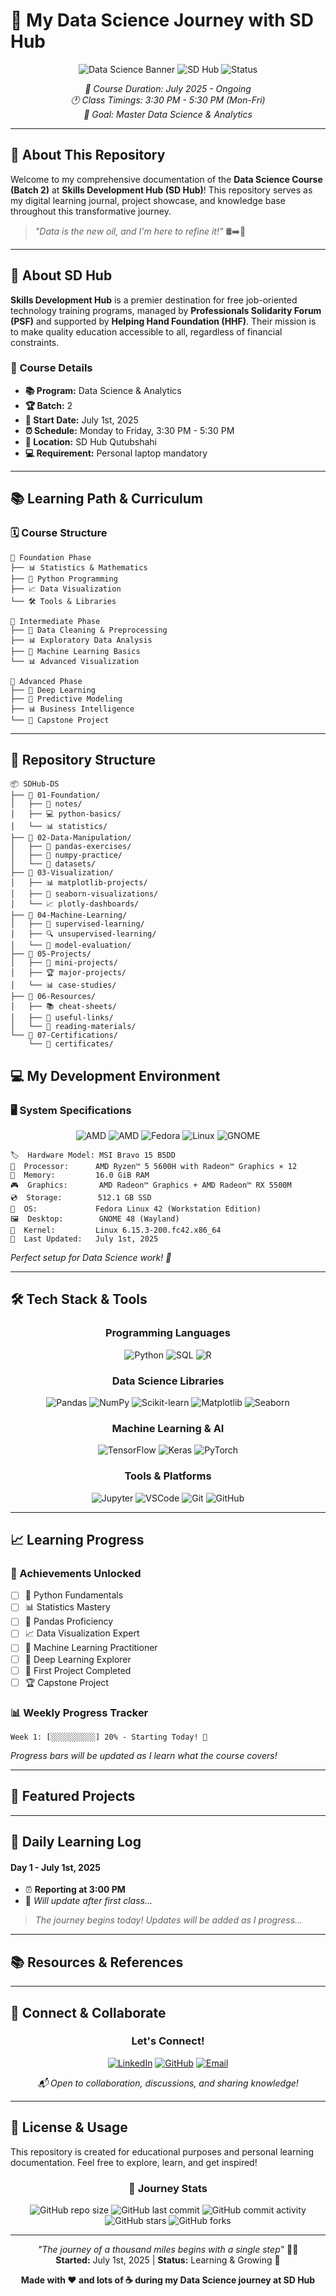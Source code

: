 # 🚀 My Data Science Journey with SD Hub

<div align="center">

![Data Science Banner](https://img.shields.io/badge/Data%20Science-Journey-blue?style=for-the-badge&logo=python&logoColor=white)
![SD Hub](https://img.shields.io/badge/SD%20Hub-Batch%202-orange?style=for-the-badge&logo=education&logoColor=white)
![Status](https://img.shields.io/badge/Status-In%20Progress-green?style=for-the-badge)

*📅 Course Duration: July 2025 - Ongoing*  
*🕐 Class Timings: 3:30 PM - 5:30 PM (Mon-Fri)*  
*🎯 Goal: Master Data Science & Analytics*

</div>

---

## 🌟 About This Repository

Welcome to my comprehensive documentation of the **Data Science Course (Batch 2)** at **Skills Development Hub (SD Hub)**! This repository serves as my digital learning journal, project showcase, and knowledge base throughout this transformative journey.

> *"Data is the new oil, and I'm here to refine it!"* 🛢️➡️💎

---

## 🏢 About SD Hub

**Skills Development Hub** is a premier destination for free job-oriented technology training programs, managed by **Professionals Solidarity Forum (PSF)** and supported by **Helping Hand Foundation (HHF)**. Their mission is to make quality education accessible to all, regardless of financial constraints.

### 🎯 Course Details
- **📚 Program:** Data Science & Analytics
- **🏆 Batch:** 2
- **📅 Start Date:** July 1st, 2025
- **⏰ Schedule:** Monday to Friday, 3:30 PM - 5:30 PM
- **📍 Location:** SD Hub Qutubshahi
- **💻 Requirement:** Personal laptop mandatory

---

## 📚 Learning Path & Curriculum

### 🗓️ Course Structure
```
📖 Foundation Phase
├── 📊 Statistics & Mathematics
├── 🐍 Python Programming
├── 📈 Data Visualization
└── 🛠️ Tools & Libraries

🔬 Intermediate Phase  
├── 🧹 Data Cleaning & Preprocessing
├── 📊 Exploratory Data Analysis
├── 🤖 Machine Learning Basics
└── 📊 Advanced Visualization

🚀 Advanced Phase
├── 🧠 Deep Learning
├── 🔮 Predictive Modeling
├── 📊 Business Intelligence
└── 🎯 Capstone Project
```

---

## 📁 Repository Structure

```
📦 SDHub-DS
├── 📂 01-Foundation/
│   ├── 📝 notes/
│   ├── 💻 python-basics/
│   └── 📊 statistics/
├── 📂 02-Data-Manipulation/
│   ├── 🐼 pandas-exercises/
│   ├── 🔢 numpy-practice/
│   └── 📁 datasets/
├── 📂 03-Visualization/
│   ├── 📊 matplotlib-projects/
│   ├── 🎨 seaborn-visualizations/
│   └── 📈 plotly-dashboards/
├── 📂 04-Machine-Learning/
│   ├── 🤖 supervised-learning/
│   ├── 🔍 unsupervised-learning/
│   └── 🧪 model-evaluation/
├── 📂 05-Projects/
│   ├── 🎯 mini-projects/
│   ├── 🏆 major-projects/
│   └── 📊 case-studies/
├── 📂 06-Resources/
│   ├── 📚 cheat-sheets/
│   ├── 🔗 useful-links/
│   └── 📖 reading-materials/
└── 📂 07-Certifications/
    └── 🏅 certificates/
```

## 💻 My Development Environment

### 🖥️ System Specifications
<div align="center">

![AMD](https://img.shields.io/badge/AMD-Ryzen_5_5600H-ED1C24?style=for-the-badge&logo=amd&logoColor=white) 
![AMD](https://img.shields.io/badge/AMD-Radeon_RX_5500M-ED1C24?style=for-the-badge&logo=amd&logoColor=white) 
![Fedora](https://img.shields.io/badge/Fedora_42-294172?style=for-the-badge&logo=fedora&logoColor=white) 
![Linux](https://img.shields.io/badge/Linux-FCC624?style=for-the-badge&logo=linux&logoColor=black) 
![GNOME](https://img.shields.io/badge/GNOME_48-4A86CF?style=for-the-badge&logo=gnome&logoColor=white)

</div>

```
🏷️  Hardware Model: MSI Bravo 15 B5DD
🧠  Processor:      AMD Ryzen™ 5 5600H with Radeon™ Graphics × 12
💾  Memory:         16.0 GiB RAM
🎮  Graphics:       AMD Radeon™ Graphics + AMD Radeon™ RX 5500M
💿  Storage:        512.1 GB SSD
🐧  OS:             Fedora Linux 42 (Workstation Edition)
🖼️  Desktop:        GNOME 48 (Wayland)
🔧  Kernel:         Linux 6.15.3-200.fc42.x86_64
📅  Last Updated:   July 1st, 2025
```

_Perfect setup for Data Science work! 🚀_

---

## 🛠️ Tech Stack & Tools

<div align="center">

### Programming Languages
![Python](https://img.shields.io/badge/Python-3776AB?style=for-the-badge&logo=python&logoColor=white)
![SQL](https://img.shields.io/badge/SQL-336791?style=for-the-badge&logo=postgresql&logoColor=white)
![R](https://img.shields.io/badge/R-276DC3?style=for-the-badge&logo=r&logoColor=white)

### Data Science Libraries
![Pandas](https://img.shields.io/badge/Pandas-150458?style=for-the-badge&logo=pandas&logoColor=white)
![NumPy](https://img.shields.io/badge/NumPy-013243?style=for-the-badge&logo=numpy&logoColor=white)
![Scikit-learn](https://img.shields.io/badge/Scikit--learn-F7931E?style=for-the-badge&logo=scikit-learn&logoColor=white)
![Matplotlib](https://img.shields.io/badge/Matplotlib-3776AB?style=for-the-badge&logo=python&logoColor=white)
![Seaborn](https://img.shields.io/badge/Seaborn-3776AB?style=for-the-badge&logo=python&logoColor=white)

### Machine Learning & AI
![TensorFlow](https://img.shields.io/badge/TensorFlow-FF6F00?style=for-the-badge&logo=tensorflow&logoColor=white)
![Keras](https://img.shields.io/badge/Keras-D00000?style=for-the-badge&logo=keras&logoColor=white)
![PyTorch](https://img.shields.io/badge/PyTorch-EE4C2C?style=for-the-badge&logo=pytorch&logoColor=white)

### Tools & Platforms
![Jupyter](https://img.shields.io/badge/Jupyter-F37626?style=for-the-badge&logo=jupyter&logoColor=white)
![VSCode](https://img.shields.io/badge/VS%20Code-007ACC?style=for-the-badge&logo=visual-studio-code&logoColor=white)
![Git](https://img.shields.io/badge/Git-F05032?style=for-the-badge&logo=git&logoColor=white)
![GitHub](https://img.shields.io/badge/GitHub-181717?style=for-the-badge&logo=github&logoColor=white)

</div>

---

## 📈 Learning Progress

### 🏅 Achievements Unlocked
- [ ] 🐍 Python Fundamentals
- [ ] 📊 Statistics Mastery
- [ ] 🐼 Pandas Proficiency
- [ ] 📈 Data Visualization Expert
- [ ] 🤖 Machine Learning Practitioner
- [ ] 🧠 Deep Learning Explorer
- [ ] 🎯 First Project Completed
- [ ] 🏆 Capstone Project

### 📊 Weekly Progress Tracker
```
Week 1: [░░░░░░░░░░] 20% - Starting Today! 🚀
```

*Progress bars will be updated as I learn what the course covers!*

---

## 🚀 Featured Projects

<!--  
### 🎯 Project Highlights

| Project | Technology | Status | Description |
|---------|------------|--------|-------------|
| 📊 **Sales Analysis Dashboard** | Python, Pandas, Plotly | 🚧 In Progress | Interactive dashboard for sales data analysis |
| 🏠 **House Price Predictor** | Scikit-learn, Flask | 📅 Planned | ML model to predict house prices |
| 📱 **Social Media Sentiment** | NLP, TextBlob | 📅 Planned | Sentiment analysis of social media posts |
| 🛒 **Customer Segmentation** | K-Means, Seaborn | 📅 Planned | Customer behavior analysis |
-->
---

## 📝 Daily Learning Log

#### Day 1 - July 1st, 2025
- ⏰ **Reporting at 3:00 PM**
- 📝 *Will update after first class...*

> *The journey begins today! Updates will be added as I progress...*

---

## 📚 Resources & References
<!--
### 🔗 Quick Links
- [📖 Course Materials](./resources/course-materials/)
- [🔧 Setup Guides](./resources/setup-guides/)
- [📊 Practice Datasets](./resources/datasets/)
- [💡 Tips & Tricks](./resources/tips-tricks/)

### 📖 Recommended Reading
- "Python for Data Analysis" by Wes McKinney
- "Hands-On Machine Learning" by Aurélien Géron
- "The Elements of Statistical Learning" by Hastie, Tibshirani, and Friedman
-->

---

## 🤝 Connect & Collaborate

<div align="center">

### Let's Connect!

[![LinkedIn](https://img.shields.io/badge/LinkedIn-0077B5?style=for-the-badge&logo=linkedin&logoColor=white)](https://www.linkedin.com/in/md-riyan-nazeer/)
[![GitHub](https://img.shields.io/badge/GitHub-181717?style=for-the-badge&logo=github&logoColor=white)](https://github.com/riyann00b)
[![Email](https://img.shields.io/badge/Email-D14836?style=for-the-badge&logo=gmail&logoColor=white)](mailto:riyannazeer786@gmail.com)

*📬 Open to collaboration, discussions, and sharing knowledge!*

</div>

---

## 📄 License & Usage

This repository is created for educational purposes and personal learning documentation. Feel free to explore, learn, and get inspired!

<div align="center">

### 🌟 Journey Stats

![GitHub repo size](https://img.shields.io/github/repo-size/riyann00b/SDHub-DS?style=flat-square) 
![GitHub last commit](https://img.shields.io/github/last-commit/riyann00b/SDHub-DS?style=flat-square) 
![GitHub commit activity](https://img.shields.io/github/commit-activity/w/riyann00b/SDHub-DS?style=flat-square) 
![GitHub stars](https://img.shields.io/github/stars/riyann00b/SDHub-DS?style=flat-square) 
![GitHub forks](https://img.shields.io/github/forks/riyann00b/SDHub-DS?style=flat-square)

---

*"The journey of a thousand miles begins with a single step"* 🚶‍♂️  
**Started:** July 1st, 2025 | **Status:** Learning & Growing 🌱

**Made with ❤️ and lots of ☕ during my Data Science journey at SD Hub**

</div>
